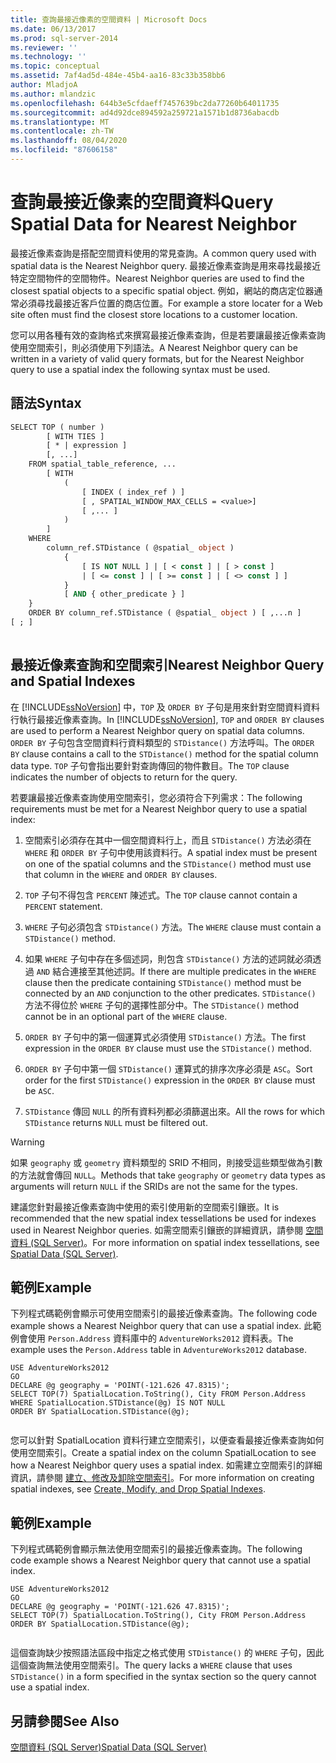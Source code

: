```yaml
---
title: 查詢最接近像素的空間資料 | Microsoft Docs
ms.date: 06/13/2017
ms.prod: sql-server-2014
ms.reviewer: ''
ms.technology: ''
ms.topic: conceptual
ms.assetid: 7af4ad5d-484e-45b4-aa16-83c33b358bb6
author: MladjoA
ms.author: mlandzic
ms.openlocfilehash: 644b3e5cfdaeff7457639bc2da77260b64011735
ms.sourcegitcommit: ad4d92dce894592a259721a1571b1d8736abacdb
ms.translationtype: MT
ms.contentlocale: zh-TW
ms.lasthandoff: 08/04/2020
ms.locfileid: "87606158"
---
```

# <a name="query-spatial-data-for-nearest-neighbor"></a><span data-ttu-id="e5628-102">查詢最接近像素的空間資料</span><span class="sxs-lookup"><span data-stu-id="e5628-102">Query Spatial Data for Nearest Neighbor</span></span>
  <span data-ttu-id="e5628-103">最接近像素查詢是搭配空間資料使用的常見查詢。</span><span class="sxs-lookup"><span data-stu-id="e5628-103">A common query used with spatial data is the Nearest Neighbor query.</span></span> <span data-ttu-id="e5628-104">最接近像素查詢是用來尋找最接近特定空間物件的空間物件。</span><span class="sxs-lookup"><span data-stu-id="e5628-104">Nearest Neighbor queries are used to find the closest spatial objects to a specific spatial object.</span></span> <span data-ttu-id="e5628-105">例如，網站的商店定位器通常必須尋找最接近客戶位置的商店位置。</span><span class="sxs-lookup"><span data-stu-id="e5628-105">For example a store locater for a Web site often must find the closest store locations to a customer location.</span></span>  
  
 <span data-ttu-id="e5628-106">您可以用各種有效的查詢格式來撰寫最接近像素查詢，但是若要讓最接近像素查詢使用空間索引，則必須使用下列語法。</span><span class="sxs-lookup"><span data-stu-id="e5628-106">A Nearest Neighbor query can be written in a variety of valid query formats, but for the Nearest Neighbor query to use a spatial index the following syntax must be used.</span></span>  
  
## <a name="syntax"></a><span data-ttu-id="e5628-107">語法</span><span class="sxs-lookup"><span data-stu-id="e5628-107">Syntax</span></span>  
  
```vb  
SELECT TOP ( number )  
        [ WITH TIES ]  
        [ * | expression ]   
        [, ...]  
    FROM spatial_table_reference, ...   
        [ WITH   
            (   
                [ INDEX ( index_ref ) ]   
                [ , SPATIAL_WINDOW_MAX_CELLS = <value>]   
                [ ,... ]   
            )   
        ]  
    WHERE   
        column_ref.STDistance ( @spatial_ object )   
            {   
                [ IS NOT NULL ] | [ < const ] | [ > const ]   
                | [ <= const ] | [ >= const ] | [ <> const ] ]   
            }  
            [ AND { other_predicate } ]   
    }  
    ORDER BY column_ref.STDistance ( @spatial_ object ) [ ,...n ]  
[ ; ]  
  
```  
  
## <a name="nearest-neighbor-query-and-spatial-indexes"></a><span data-ttu-id="e5628-108">最接近像素查詢和空間索引</span><span class="sxs-lookup"><span data-stu-id="e5628-108">Nearest Neighbor Query and Spatial Indexes</span></span>  
 <span data-ttu-id="e5628-109">在 [!INCLUDE[ssNoVersion](../../includes/ssnoversion-md.md)] 中，`TOP` 及 `ORDER BY` 子句是用來針對空間資料資料行執行最接近像素查詢。</span><span class="sxs-lookup"><span data-stu-id="e5628-109">In [!INCLUDE[ssNoVersion](../../includes/ssnoversion-md.md)], `TOP` and `ORDER BY` clauses are used to perform a Nearest Neighbor query on spatial data columns.</span></span> <span data-ttu-id="e5628-110">`ORDER BY` 子句包含空間資料行資料類型的 `STDistance()` 方法呼叫。</span><span class="sxs-lookup"><span data-stu-id="e5628-110">The `ORDER BY` clause contains a call to the `STDistance()` method for the spatial column data type.</span></span> <span data-ttu-id="e5628-111">`TOP` 子句會指出要針對查詢傳回的物件數目。</span><span class="sxs-lookup"><span data-stu-id="e5628-111">The `TOP` clause indicates the number of objects to return for the query.</span></span>  
  
 <span data-ttu-id="e5628-112">若要讓最接近像素查詢使用空間索引，您必須符合下列需求：</span><span class="sxs-lookup"><span data-stu-id="e5628-112">The following requirements must be met for a Nearest Neighbor query to use a spatial index:</span></span>  
  
1.  <span data-ttu-id="e5628-113">空間索引必須存在其中一個空間資料行上，而且 `STDistance()` 方法必須在 `WHERE` 和 `ORDER BY` 子句中使用該資料行。</span><span class="sxs-lookup"><span data-stu-id="e5628-113">A spatial index must be present on one of the spatial columns and the `STDistance()` method must use that column in the `WHERE` and `ORDER BY` clauses.</span></span>  
  
2.  <span data-ttu-id="e5628-114">`TOP` 子句不得包含 `PERCENT` 陳述式。</span><span class="sxs-lookup"><span data-stu-id="e5628-114">The `TOP` clause cannot contain a `PERCENT` statement.</span></span>  
  
3.  <span data-ttu-id="e5628-115">`WHERE` 子句必須包含 `STDistance()` 方法。</span><span class="sxs-lookup"><span data-stu-id="e5628-115">The `WHERE` clause must contain a `STDistance()` method.</span></span>  
  
4.  <span data-ttu-id="e5628-116">如果 `WHERE` 子句中存在多個述詞，則包含 `STDistance()` 方法的述詞就必須透過 `AND` 結合連接至其他述詞。</span><span class="sxs-lookup"><span data-stu-id="e5628-116">If there are multiple predicates in the `WHERE` clause then the predicate containing `STDistance()` method must be connected by an `AND` conjunction to the other predicates.</span></span> <span data-ttu-id="e5628-117">`STDistance()` 方法不得位於 `WHERE` 子句的選擇性部分中。</span><span class="sxs-lookup"><span data-stu-id="e5628-117">The `STDistance()` method cannot be in an optional part of the `WHERE` clause.</span></span>  
  
5.  <span data-ttu-id="e5628-118">`ORDER BY` 子句中的第一個運算式必須使用 `STDistance()` 方法。</span><span class="sxs-lookup"><span data-stu-id="e5628-118">The first expression in the `ORDER BY` clause must use the `STDistance()` method.</span></span>  
  
6.  <span data-ttu-id="e5628-119">`ORDER BY` 子句中第一個 `STDistance()` 運算式的排序次序必須是 `ASC`。</span><span class="sxs-lookup"><span data-stu-id="e5628-119">Sort order for the first `STDistance()` expression in the `ORDER BY` clause must be `ASC`.</span></span>  
  
7.  <span data-ttu-id="e5628-120">`STDistance` 傳回 `NULL` 的所有資料列都必須篩選出來。</span><span class="sxs-lookup"><span data-stu-id="e5628-120">All the rows for which `STDistance` returns `NULL` must be filtered out.</span></span>  
  
> [!WARNING]  
>  <span data-ttu-id="e5628-121">如果 `geography` 或 `geometry` 資料類型的 SRID 不相同，則接受這些類型做為引數的方法就會傳回 `NULL`。</span><span class="sxs-lookup"><span data-stu-id="e5628-121">Methods that take `geography` or `geometry` data types as arguments will return `NULL` if the SRIDs are not the same for the types.</span></span>  
  
 <span data-ttu-id="e5628-122">建議您針對最接近像素查詢中使用的索引使用新的空間索引鑲嵌。</span><span class="sxs-lookup"><span data-stu-id="e5628-122">It is recommended that the new spatial index tessellations be used for indexes used in Nearest Neighbor queries.</span></span> <span data-ttu-id="e5628-123">如需空間索引鑲嵌的詳細資訊，請參閱 [空間資料 &#40;SQL Server&#41;](spatial-data-sql-server.md)。</span><span class="sxs-lookup"><span data-stu-id="e5628-123">For more information on spatial index tessellations, see [Spatial Data &#40;SQL Server&#41;](spatial-data-sql-server.md).</span></span>  
  
## <a name="example"></a><span data-ttu-id="e5628-124">範例</span><span class="sxs-lookup"><span data-stu-id="e5628-124">Example</span></span>  
 <span data-ttu-id="e5628-125">下列程式碼範例會顯示可使用空間索引的最接近像素查詢。</span><span class="sxs-lookup"><span data-stu-id="e5628-125">The following code example shows a Nearest Neighbor query that can use a spatial index.</span></span> <span data-ttu-id="e5628-126">此範例會使用 `Person.Address` 資料庫中的 `AdventureWorks2012` 資料表。</span><span class="sxs-lookup"><span data-stu-id="e5628-126">The example uses the `Person.Address` table in `AdventureWorks2012` database.</span></span>  
  
```  
USE AdventureWorks2012  
GO  
DECLARE @g geography = 'POINT(-121.626 47.8315)';  
SELECT TOP(7) SpatialLocation.ToString(), City FROM Person.Address  
WHERE SpatialLocation.STDistance(@g) IS NOT NULL  
ORDER BY SpatialLocation.STDistance(@g);  
  
```  
  
 <span data-ttu-id="e5628-127">您可以針對 SpatialLocation 資料行建立空間索引，以便查看最接近像素查詢如何使用空間索引。</span><span class="sxs-lookup"><span data-stu-id="e5628-127">Create a spatial index on the column SpatialLocation to see how a Nearest Neighbor query uses a spatial index.</span></span> <span data-ttu-id="e5628-128">如需建立空間索引的詳細資訊，請參閱 [建立、修改及卸除空間索引](create-modify-and-drop-spatial-indexes.md)。</span><span class="sxs-lookup"><span data-stu-id="e5628-128">For more information on creating spatial indexes, see [Create, Modify, and Drop Spatial Indexes](create-modify-and-drop-spatial-indexes.md).</span></span>  
  
## <a name="example"></a><span data-ttu-id="e5628-129">範例</span><span class="sxs-lookup"><span data-stu-id="e5628-129">Example</span></span>  
 <span data-ttu-id="e5628-130">下列程式碼範例會顯示無法使用空間索引的最接近像素查詢。</span><span class="sxs-lookup"><span data-stu-id="e5628-130">The following code example shows a Nearest Neighbor query that cannot use a spatial index.</span></span>  
  
```  
USE AdventureWorks2012  
GO  
DECLARE @g geography = 'POINT(-121.626 47.8315)';  
SELECT TOP(7) SpatialLocation.ToString(), City FROM Person.Address  
ORDER BY SpatialLocation.STDistance(@g);  
  
```  
  
 <span data-ttu-id="e5628-131">這個查詢缺少按照語法區段中指定之格式使用 `STDistance()` 的 `WHERE` 子句，因此這個查詢無法使用空間索引。</span><span class="sxs-lookup"><span data-stu-id="e5628-131">The query lacks a `WHERE` clause that uses `STDistance()` in a form specified in the syntax section so the query cannot use a spatial index.</span></span>  
  
## <a name="see-also"></a><span data-ttu-id="e5628-132">另請參閱</span><span class="sxs-lookup"><span data-stu-id="e5628-132">See Also</span></span>  
 [<span data-ttu-id="e5628-133">空間資料 &#40;SQL Server&#41;</span><span class="sxs-lookup"><span data-stu-id="e5628-133">Spatial Data &#40;SQL Server&#41;</span></span>](spatial-data-sql-server.md)  
  
  
